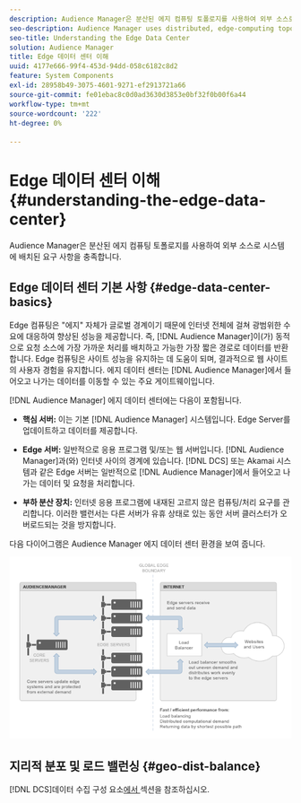 ```yaml
---
description: Audience Manager은 분산된 에지 컴퓨팅 토폴로지를 사용하여 외부 소스로 시스템에 배치된 요구 사항을 충족합니다.
seo-description: Audience Manager uses distributed, edge-computing topologies to meet the demands placed on our systems by external sources.
seo-title: Understanding the Edge Data Center
solution: Audience Manager
title: Edge 데이터 센터 이해
uuid: 4177e666-99f4-453d-94dd-058c6182c8d2
feature: System Components
exl-id: 28958b49-3075-4601-9271-ef2913721a66
source-git-commit: fe01ebac8c0d0ad3630d3853e0bf32f0b00f6a44
workflow-type: tm+mt
source-wordcount: '222'
ht-degree: 0%

---
```


# Edge 데이터 센터 이해{#understanding-the-edge-data-center}

Audience Manager은 분산된 에지 컴퓨팅 토폴로지를 사용하여 외부 소스로 시스템에 배치된 요구 사항을 충족합니다.

## Edge 데이터 센터 기본 사항 {#edge-data-center-basics}

<!-- 

c_compedge.xml

 -->

Edge 컴퓨팅은 &quot;에지&quot; 자체가 글로벌 경계이기 때문에 인터넷 전체에 걸쳐 광범위한 수요에 대응하여 향상된 성능을 제공합니다. 즉, [!DNL Audience Manager]이(가) 동적으로 요청 소스에 가장 가까운 처리를 배치하고 가능한 가장 짧은 경로로 데이터를 반환합니다. Edge 컴퓨팅은 사이트 성능을 유지하는 데 도움이 되며, 결과적으로 웹 사이트의 사용자 경험을 유지합니다. 에지 데이터 센터는 [!DNL Audience Manager]에서 들어오고 나가는 데이터를 이동할 수 있는 주요 게이트웨이입니다.

[!DNL Audience Manager] 에지 데이터 센터에는 다음이 포함됩니다.

* **핵심 서버:** 이는 기본 [!DNL Audience Manager] 시스템입니다. Edge Server를 업데이트하고 데이터를 제공합니다.

* **Edge 서버:** 일반적으로 응용 프로그램 및/또는 웹 서버입니다. [!DNL Audience Manager]과(와) 인터넷 사이의 경계에 있습니다. [!DNL DCS] 또는 Akamai 시스템과 같은 Edge 서버는 일반적으로 [!DNL Audience Manager]에서 들어오고 나가는 데이터 및 요청을 처리합니다.

* **부하 분산 장치:** 인터넷 응용 프로그램에 내재된 고르지 않은 컴퓨팅/처리 요구를 관리합니다. 이러한 밸런서는 다른 서버가 유휴 상태로 있는 동안 서버 클러스터가 오버로드되는 것을 방지합니다.

다음 다이어그램은 Audience Manager 에지 데이터 센터 환경을 보여 줍니다.

![](assets/edge_data_center.png)

## 지리적 분포 및 로드 밸런싱 {#geo-dist-balance}

[!DNL DCS]데이터 수집 구성 요소[에서 ](../../reference/system-components/components-data-collection.md) 섹션을 참조하십시오.
